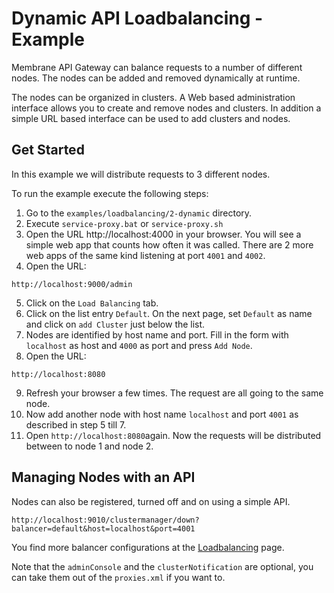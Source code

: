 # Dynamic API Loadbalancing - Example

Membrane API Gateway can balance requests to a number of different nodes. The nodes can be added and removed dynamically at runtime.

The nodes can be organized in clusters. A Web based administration interface allows you to create and remove nodes and
clusters. In addition a simple URL based interface can be used to add clusters and nodes. 


## Get Started

In this example we will distribute requests to 3 different nodes. 

To run the example execute the following steps:

1. Go to the `examples/loadbalancing/2-dynamic` directory.
2. Execute `service-proxy.bat` or `service-proxy.sh`
3. Open the URL http://localhost:4000 in your browser. 
   You will see a simple web app that counts how often it was called. There are 2 more web apps of the same kind
   listening at port `4001` and `4002`.
4. Open the URL:

```
http://localhost:9000/admin
```

5. Click on the `Load Balancing` tab.
6. Click on the list entry `Default`. On the next page, set `Default` as name and click on `add Cluster` just below the list.
7. Nodes are identified by host name and port. Fill in the form with `localhost` as host and `4000` as port and
   press `Add Node`.
8. Open the URL:

```
http://localhost:8080
```

9. Refresh your browser a few times. The request are all going to the same node.
10. Now add another node with host name `localhost` and port `4001` as described in step 5 till 7.
11. Open `http://localhost:8080`again. Now the requests will be distributed between to node 1 and node 2.

## Managing Nodes with an API

Nodes can also be registered, turned off and on using a simple API.

```
http://localhost:9010/clustermanager/down?balancer=default&host=localhost&port=4001
```

You find more balancer configurations at the [Loadbalancing](..) page.

Note that the `adminConsole` and the `clusterNotification` are optional, you can take them out of the `proxies.xml` if you want to.
